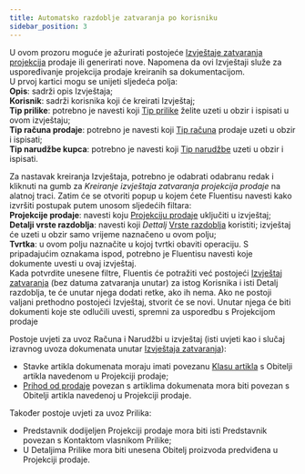 ```yaml
---
title: Automatsko razdoblje zatvaranja po korisniku
sidebar_position: 3
---
```


U ovom prozoru moguće je ažurirati postojeće [Izvještaje zatvaranja projekcija](/docs/crm/sales-forecast-crm/report-forecast) prodaje ili generirati nove. Napomena da ovi Izvještaji služe za uspoređivanje projekcija prodaje kreiranih sa dokumentacijom.  
U prvoj kartici mogu se unijeti sljedeća polja:       
**Opis**: sadrži opis Izvještaja;      
**Korisnik**: sadrži korisnika koji će kreirati Izvještaj;       
**Tip prilike**: potrebno je navesti koji [Tip prilike](/docs/configurations/tables/crm/opportunities/opportunity-type) želite uzeti u obzir i ispisati u ovom izvještaju;       
**Tip računa prodaje**: potrebno je navesti koji [Tip računa](/docs/configurations/tables/sales/invoices-type) prodaje uzeti u obzir i ispisati;         
**Tip narudžbe kupca**: potrebno je navesti koji [Tip narudžbe](/docs/configurations/tables/sales/sales-order-types) uzeti u obzir i ispisati.      

Za nastavak kreiranja Izvještaja, potrebno je odabrati odabranu redak i kliknuti na gumb za *Kreiranje izvještaja zatvaranja projekcija prodaje* na alatnoj traci. Zatim će se otvoriti popup u kojem ćete Fluentisu navesti kako izvršiti postupak putem unosom sljedećih filtara:  
**Projekcije prodaje**: navesti koju [Projekciju prodaje](/docs/crm/sales-forecast-crm/new-sales-forecast) uključiti u izvještaj;     
**Detalji vrste razdoblja**: navesti koji *Dettalj* [Vrste razdoblja](/docs/configurations/tables/crm/sales-forecast/period-type) koristiti; izvještaj će uzeti u obzir samo vrijeme naznačeno u ovom polju;      
**Tvrtka**: u ovom polju naznačite u kojoj tvrtki obaviti operaciju. S pripadajućim oznakama ispod, potrebno je Fluentisu navesti koje dokumente uvesti u ovaj izvještaj.           
Kada potvrdite unesene filtre, Fluentis će potražiti već postojeći [Izvještaj zatvaranja](/docs/crm/sales-forecast-crm/report-forecast) (bez datuma zatvaranja unutar) za istog Korisnika i isti Detalj razdoblja, te će unutar njega dodati retke, ako ih nema. Ako ne postoji valjani prethodno postojeći Izvještaj, stvorit će se novi. Unutar njega će biti dokumenti koje ste odlučili uvesti, spremni za usporedbu s Projekcijom prodaje   
  
Postoje uvjeti za uvoz Računa i Narudžbi u izvještaj (isti uvjeti kao i slučaj izravnog uvoza dokumenata unutar [Izvještaja zatvaranja](/docs/crm/sales-forecast-crm/report-forecast)):     
- Stavke artikla dokumenata moraju imati povezanu [Klasu artikla](/docs/configurations/tables/logistics/item-class) s Obitelji artikla navedenom u Projekciji prodaje;
- [Prihod od prodaje](/docs/configurations/tables/sales/sales-turnover) povezan s artiklima dokumenata mora biti povezan s Obitelji artikla navedenoj u Projekciji prodaje.       

Također postoje uvjeti za uvoz Prilika:        
- Predstavnik dodijeljen Projekciji prodaje mora biti isti Predstavnik povezan s Kontaktom vlasnikom Prilike;      
- U Detaljima Prilike mora biti unesena Obitelj proizvoda predviđena u Projekciji prodaje.  